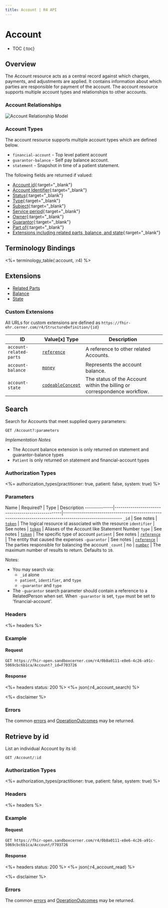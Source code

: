 ```yaml
---
title: Account | R4 API
---
```


# Account

* TOC
{:toc}

## Overview

The Account resource acts as a central record against which charges, payments, and adjustments are applied. It contains information about which parties are responsible for payment of the account. The account resource supports multiple account types and relationships to other accounts.

### Account Relationships

![Account Relationship Model](/images/account-relationship-model.png)

### Account Types

The account resource supports multiple account types which are defined below. 

* `financial-account` - Top level patient account
* `guarantor-balance` - Self pay balance account.
* `statement` - Snapshot in time of a patient statement.


The following fields are returned if valued:

* [Account id]( https://hl7.org/fhir/r4/resource-definitions.html#Resource.id ){:target="_blank"} 
* [Account Identifier](https://hl7.org/fhir/R4/account-definitions.html#Account.identifier){:target="_blank"} 
* [Status](https://hl7.org/fhir/R4/account-definitions.html#Account.status){:target="_blank"} 
* [Type](https://hl7.org/fhir/R4/account-definitions.html#Account.type){:target="_blank"}
* [Subject](https://hl7.org/fhir/R4/account-definitions.html#Account.subject){:target="_blank"} 
* [Service period](https://hl7.org/fhir/R4/account-definitions.html#Account.servicePeriod){:target="_blank"}
* [Owner](https://hl7.org/fhir/R4/account-definitions.html#Account.owner){:target="_blank"} 
* [Guarantor](https://hl7.org/fhir/R4/account-definitions.html#Account.guarantor){:target="_blank"} 
* [Part of](https://hl7.org/fhir/R4/account-definitions.html#Account.partOf){:target="_blank"}
* [Extensions including related parts, balance, and state](#extensions){:target="_blank"}


## Terminology Bindings

<%= terminology_table(:account, :r4) %>

## Extensions

* [Related Parts]
* [Balance]
* [State]

### Custom Extensions

All URLs for custom extensions are defined as `https://fhir-ehr.cerner.com/r4/StructureDefinition/{id}`

 ID                         | Value\[x] Type | Description
----------------------------|----------------|-------------------------------------------------------------------------------------------
 `account-related-parts`    | [`reference`]       | A reference to other related Accounts.
 `account-balance`          | [`money`]           | Represents the account balance.
 `account-state`            | [`codeableConcept`] | The status of the Account within the billing or correspondence workflow.


## Search

Search for Accounts that meet supplied query parameters:

    GET /Account?:parameters

_Implementation Notes_

* The Account balance extension is only returned on statement and guarantor-balance types
* `Patient` is only returned on statement and financial-account types 

### Authorization Types

<%= authorization_types(practitioner: true, patient: false, system: true) %>

### Parameters

 Name         | Required?                                         | Type          | Description
--------------|---------------------------------------------------|-----------------------------------------------------------------------------------------------------------
 `_id`        | See notes | [`token`]     | The logical resource id associated with the resource
 `identifier` | See notes | [`token`]     | Aliases of the Account like Statement Number
 `type`       | See notes | [`token`]     | The specific type of account
 `patient`    | See notes | [`reference`] | The entity that caused the expenses
 `-guarantor` | See notes | [`reference`] | The parties responsible for balancing the account
 `_count`     | no        | [`number`]    | The maximum number of results to return. Defaults to `10`.
 

Notes:

* You may search via:
    * `_id` alone
    * `patient`, `identifier`, and `type`
    * `-guarantor` and `type`
* The `-guarantor` search parameter should contain a reference to a RelatedPerson when set. When `-guarantor` is set, `type` must be set to 'financial-account'.

### Headers
 
 <%= headers %>

### Example

#### Request

    GET https://fhir-open.sandboxcerner.com/r4/0b8a0111-e8e6-4c26-a91c-5069cbc6b1ca/Account?_id=F703726

#### Response

<%= headers status: 200 %>
<%= json(:r4_account_search) %>

<%= disclaimer %>

### Errors

The common [errors] and [OperationOutcomes] may be returned.

## Retrieve by id

List an individual Account by its id:

    GET /Account/:id

### Authorization Types

<%= authorization_types(practitioner: true, patient: false, system: true) %>

### Headers

<%= headers %>
    
### Example

#### Request

    GET https://fhir-open.sandboxcerner.com/r4/0b8a0111-e8e6-4c26-a91c-5069cbc6b1ca/Account/F703726

#### Response 

<%= headers status: 200 %>
<%= json(:r4_account_read) %>

<%= disclaimer %>

### Errors

The common [errors] and [OperationOutcomes] may be returned.

[`codeableConcept`]: http://hl7.org/fhir/r4/datatypes.html#CodeableConcept
[`reference`]: http://hl7.org/fhir/R4/search.html#reference
[`number`]: http://hl7.org/fhir/dstu2/search.html#number
[`money`]: http://hl7.org/fhir/r4/datatypes.html#Money
[`token`]: http://hl7.org/fhir/R4/search.html#token
[errors]: ../../#client-errors
[OperationOutcomes]: ../../#operation-outcomes
[Related Parts]: #custom-extensions
[Balance]: #custom-extensions
[State]: #custom-extensions